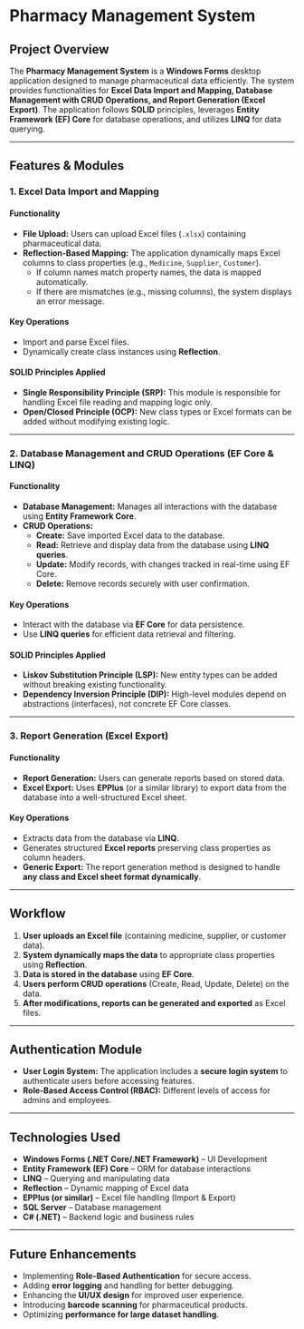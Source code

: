 # Pharmacy Management System

## Project Overview
The **Pharmacy Management System** is a **Windows Forms** desktop application designed to manage pharmaceutical data efficiently. The system provides functionalities for **Excel Data Import and Mapping, Database Management with CRUD Operations, and Report Generation (Excel Export)**. The application follows **SOLID** principles, leverages **Entity Framework (EF) Core** for database operations, and utilizes **LINQ** for data querying.

---

## Features & Modules

### 1. Excel Data Import and Mapping

#### **Functionality**
- **File Upload:** Users can upload Excel files (`.xlsx`) containing pharmaceutical data.
- **Reflection-Based Mapping:** The application dynamically maps Excel columns to class properties (e.g., `Medicine`, `Supplier`, `Customer`).
  - If column names match property names, the data is mapped automatically.
  - If there are mismatches (e.g., missing columns), the system displays an error message.

#### **Key Operations**
- Import and parse Excel files.
- Dynamically create class instances using **Reflection**.

#### **SOLID Principles Applied**
- **Single Responsibility Principle (SRP):** This module is responsible for handling Excel file reading and mapping logic only.
- **Open/Closed Principle (OCP):** New class types or Excel formats can be added without modifying existing logic.

---

### 2. Database Management and CRUD Operations (EF Core & LINQ)

#### **Functionality**
- **Database Management:** Manages all interactions with the database using **Entity Framework Core**.
- **CRUD Operations:**
  - **Create:** Save imported Excel data to the database.
  - **Read:** Retrieve and display data from the database using **LINQ queries**.
  - **Update:** Modify records, with changes tracked in real-time using EF Core.
  - **Delete:** Remove records securely with user confirmation.

#### **Key Operations**
- Interact with the database via **EF Core** for data persistence.
- Use **LINQ queries** for efficient data retrieval and filtering.

#### **SOLID Principles Applied**
- **Liskov Substitution Principle (LSP):** New entity types can be added without breaking existing functionality.
- **Dependency Inversion Principle (DIP):** High-level modules depend on abstractions (interfaces), not concrete EF Core classes.

---

### 3. Report Generation (Excel Export)

#### **Functionality**
- **Report Generation:** Users can generate reports based on stored data.
- **Excel Export:** Uses **EPPlus** (or a similar library) to export data from the database into a well-structured Excel sheet.

#### **Key Operations**
- Extracts data from the database via **LINQ**.
- Generates structured **Excel reports** preserving class properties as column headers.
- **Generic Export:** The report generation method is designed to handle **any class and Excel sheet format dynamically**.

---

## Workflow

1. **User uploads an Excel file** (containing medicine, supplier, or customer data).
2. **System dynamically maps the data** to appropriate class properties using **Reflection**.
3. **Data is stored in the database** using **EF Core**.
4. **Users perform CRUD operations** (Create, Read, Update, Delete) on the data.
5. **After modifications, reports can be generated and exported** as Excel files.

---

## Authentication Module

- **User Login System:** The application includes a **secure login system** to authenticate users before accessing features.
- **Role-Based Access Control (RBAC):** Different levels of access for admins and employees.

---

## Technologies Used

- **Windows Forms (.NET Core/.NET Framework)** – UI Development
- **Entity Framework (EF) Core** – ORM for database interactions
- **LINQ** – Querying and manipulating data
- **Reflection** – Dynamic mapping of Excel data
- **EPPlus (or similar)** – Excel file handling (Import & Export)
- **SQL Server** – Database management
- **C# (.NET)** – Backend logic and business rules

---

## Future Enhancements

- Implementing **Role-Based Authentication** for secure access.
- Adding **error logging** and handling for better debugging.
- Enhancing the **UI/UX design** for improved user experience.
- Introducing **barcode scanning** for pharmaceutical products.
- Optimizing **performance for large dataset handling**.

